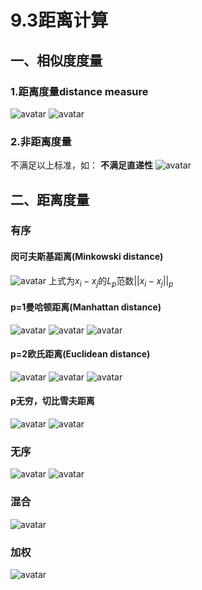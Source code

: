 # 9.3距离计算
## 一、相似度度量
### 1.距离度量distance measure
![avatar](\非负性同一性.png)
![avatar](\对称性直递性.png)
### 2.非距离度量
不满足以上标准，如：
**不满足直递性**
![avatar](\例子3.png)

## 二、距离度量
### 有序
#### 闵可夫斯基距离(Minkowski distance)
![avatar](\Minkowski&#32;distance.png)
上式为$x_i-x_j$的$L_p$范数$||x_i-x_j||_p$
#### p=1曼哈顿距离(Manhattan distance)
![avatar](\Manhattan&#32;distance.png)
![avatar](\图示1.png)
![avatar](\图示2.png)
#### p=2欧氏距离(Euclidean distance)
![avatar](\Euclidean&#32;distance.png)
![avatar](\图示3.png)
![avatar](\图示4.png)
#### p无穷，切比雪夫距离
![avatar](\Chess&#32;distance.png)
![avatar](\图示5.png)
### 无序
![avatar](\无序属性.png)
![avatar](\例子4.jpg)
### 混合
![avatar](\混合.png)
### 加权
![avatar](\加权.png)